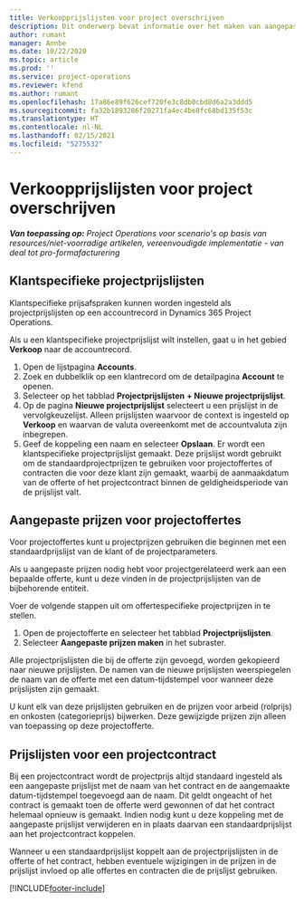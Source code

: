 ```yaml
---
title: Verkoopprijslijsten voor project overschrijven
description: Dit onderwerp bevat informatie over het maken van aangepaste verkoopprijslijsten.
author: rumant
manager: Annbe
ms.date: 10/22/2020
ms.topic: article
ms.prod: ''
ms.service: project-operations
ms.reviewer: kfend
ms.author: rumant
ms.openlocfilehash: 17a86e89f626cef720fe3c8db0cbd8d6a2a3ddd5
ms.sourcegitcommit: fa32b1893286f20271fa4ec4be8fc68bd135f53c
ms.translationtype: HT
ms.contentlocale: nl-NL
ms.lasthandoff: 02/15/2021
ms.locfileid: "5275532"
---
```

# <a name="override-project-sales-price-lists"></a>Verkoopprijslijsten voor project overschrijven

_**Van toepassing op:** Project Operations voor scenario's op basis van resources/niet-voorradige artikelen, vereenvoudigde implementatie - van deal tot pro-formafacturering_

## <a name="customer-specific-project-price-lists"></a>Klantspecifieke projectprijslijsten

Klantspecifieke prijsafspraken kunnen worden ingesteld als projectprijslijsten op een accountrecord in Dynamics 365 Project Operations.

Als u een klantspecifieke projectprijslijst wilt instellen, gaat u in het gebied **Verkoop** naar de accountrecord.

1. Open de lijstpagina **Accounts**.
2. Zoek en dubbelklik op een klantrecord om de detailpagina **Account** te openen.
3. Selecteer op het tabblad **Projectprijslijsten** **+ Nieuwe projectprijslijst**.
4. Op de pagina **Nieuwe projectprijslijst** selecteert u een prijslijst in de vervolgkeuzelijst. Alleen prijslijsten waarvoor de context is ingesteld op **Verkoop** en waarvan de valuta overeenkomt met de accountvaluta zijn inbegrepen.
5. Geef de koppeling een naam en selecteer **Opslaan**. Er wordt een klantspecifieke projectprijslijst gemaakt. Deze prijslijst wordt gebruikt om de standaardprojectprijzen te gebruiken voor projectoffertes of contracten die voor deze klant zijn gemaakt, waarbij de aanmaakdatum van de offerte of het projectcontract binnen de geldigheidsperiode van de prijslijst valt.

## <a name="custom-pricing-on-project-quotes"></a>Aangepaste prijzen voor projectoffertes

Voor projectoffertes kunt u projectprijzen gebruiken die beginnen met een standaardprijslijst van de klant of de projectparameters.

Als u aangepaste prijzen nodig hebt voor projectgerelateerd werk aan een bepaalde offerte, kunt u deze vinden in de projectprijslijsten van de bijbehorende entiteit.

Voer de volgende stappen uit om offertespecifieke projectprijzen in te stellen.

1. Open de projectofferte en selecteer het tabblad **Projectprijslijsten**.
2. Selecteer **Aangepaste prijzen maken** in het subraster.

Alle projectprijslijsten die bij de offerte zijn gevoegd, worden gekopieerd naar nieuwe prijslijsten. De namen van de nieuwe prijslijsten weerspiegelen de naam van de offerte met een datum-tijdstempel voor wanneer deze prijslijsten zijn gemaakt.

U kunt elk van deze prijslijsten gebruiken en de prijzen voor arbeid (rolprijs) en onkosten (categorieprijs) bijwerken. Deze gewijzigde prijzen zijn alleen van toepassing op deze projectofferte.

## <a name="price-lists-on-a-project-contract"></a>Prijslijsten voor een projectcontract

Bij een projectcontract wordt de projectprijs altijd standaard ingesteld als een aangepaste prijslijst met de naam van het contract en de aangemaakte datum-tijdstempel toegevoegd aan de naam. Dit geldt ongeacht of het contract is gemaakt toen de offerte werd gewonnen of dat het contract helemaal opnieuw is gemaakt. Indien nodig kunt u deze koppeling met de aangepaste prijslijst verwijderen en in plaats daarvan een standaardprijslijst aan het projectcontract koppelen.

Wanneer u een standaardprijslijst koppelt aan de projectprijslijsten in de offerte of het contract, hebben eventuele wijzigingen in de prijzen in de prijslijst invloed op alle offertes en contracten die de prijslijst gebruiken.


[!INCLUDE[footer-include](../includes/footer-banner.md)]